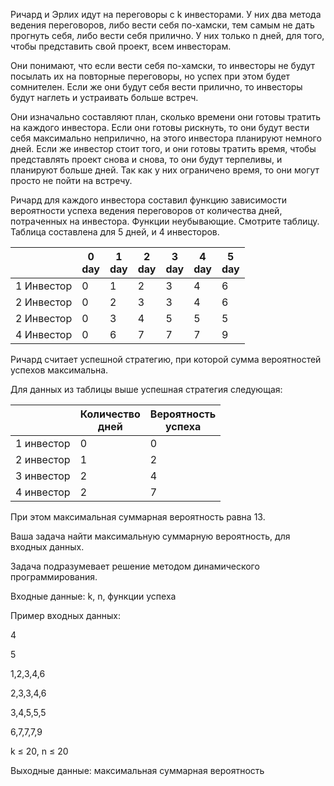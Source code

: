 Ричард и Эрлих идут на переговоры с k инвесторами. У них два метода ведения переговоров, либо вести себя по-хамски, тем самым не дать прогнуть себя, либо вести себя прилично. У них только n дней, для того, чтобы представить свой проект, всем инвесторам. 

Они понимают, что если вести себя по-хамски, то инвесторы не будут посылать их на повторные переговоры, но успех при этом будет сомнителен. Если же они будут себя вести прилично, то инвесторы будут наглеть и устраивать больше встреч. 

Они изначально составляют план, сколько времени они готовы тратить на каждого инвестора. Если они готовы рискнуть, то они будут вести себя максимально неприлично, на этого инвестора планируют немного дней. Если же инвестор стоит того, и они готовы тратить время, чтобы представлять проект снова и снова, то они будут терпеливы, и планируют больше дней. Так как у них ограничено время, то они могут просто не пойти на встречу. 

Ричард для каждого инвестора составил функцию зависимости вероятности успеха ведения переговоров от количества дней, потраченных на инвестора. Функции неубывающие.  Смотрите таблицу. Таблица составлена для 5 дней, и 4 инвесторов. 

|          | 0 <br/>day | 1 <br/>day | 2 <br/>day | 3 <br/>day | 4 <br/>day | 5 <br/>day |
|----------|-------|-------|-------|-------|-------|-------|
|1 Инвестор|   0   |   1   |   2   |   3   |   4   |   6   |
|2 Инвестор|   0   |   2   |   3   |   3   |   4   |   6   |
|2 Инвестор|   0   |   3   |   4   |   5   |   5   |   5   |
|4 Инвестор|   0   |   6   |   7   |   7   |   7   |   9   |

Ричард считает успешной стратегию, при которой сумма вероятностей успехов максимальна. 

Для данных из таблицы выше успешная стратегия следующая: 


|            | Количество <br/> дней | Вероятность<br/>успеха |
|------------|-----------------|--------------------|
| 1 инвестор |0|0|
| 2 инвестор |1|2|
| 3 инвестор |2|4|
| 4 инвестор |2|7|

При этом максимальная суммарная вероятность равна 13. 

Ваша задача найти максимальную суммарную вероятность, для входных данных. 

Задача подразумевает решение методом динамического программирования. 

Входные данные: k, n, функции успеха 

Пример входных данных: 

4

5

1,2,3,4,6

2,3,3,4,6

3,4,5,5,5

6,7,7,7,9

k ≤ 20, n ≤ 20

Выходные данные: максимальная суммарная вероятность